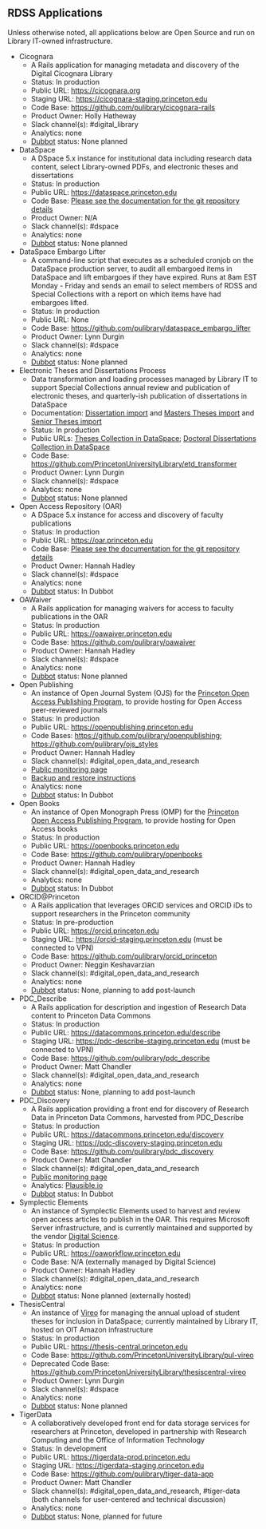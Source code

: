 ## RDSS Applications

Unless otherwise noted, all applications below are Open Source and run on Library IT-owned infrastructure.

- Cicognara
  - A Rails application for managing metadata and discovery of the Digital Cicognara Library
  - Status: In production
  - Public URL: https://cicognara.org
  - Staging URL: https://cicognara-staging.princeton.edu
  - Code Base: https://github.com/pulibrary/cicognara-rails
  - Product Owner: Holly Hatheway
  - Slack channel(s): #digital_library
  - Analytics: none
  - [Dubbot](https://princeton.dubbot.com) status: None planned
- DataSpace
  - A DSpace 5.x instance for institutional data including research data content, select Library-owned PDFs, and electronic theses and dissertations
  - Status: In production
  - Public URL: https://dataspace.princeton.edu
  - Code Base: [Please see the documentation for the git repository details](dataspace/git.md)
  - Product Owner: N/A
  - Slack channel(s): #dspace
  - Analytics: none
  - [Dubbot](https://princeton.dubbot.com) status: None planned
- DataSpace Embargo Lifter
  - A command-line script that executes as a scheduled cronjob on the DataSpace production server, to audit all embargoed items in DataSpace and lift embargoes if they have expired.  Runs at 8am EST Monday - Friday and sends an email to select members of RDSS and Special Collections with a report on which items have had embargoes lifted.
  - Status: In production
  - Public URL: None
  - Code Base: https://github.com/pulibrary/dataspace_embargo_lifter
  - Product Owner: Lynn Durgin
  - Slack channel(s): #dspace
  - Analytics: none
  - [Dubbot](https://princeton.dubbot.com) status: None planned
- Electronic Theses and Dissertations Process
  - Data transformation and loading processes managed by Library IT to support Special Collections annual review and publication of electronic theses, and quarterly-ish publication of dissertations in DataSpace
  - Documentation: [Dissertation import](https://github.com/PrincetonUniversityLibrary/etd_transformer/blob/main/docs/process-dissertations.md) and [Masters Theses import](https://github.com/PrincetonUniversityLibrary/etd_transformer/blob/main/docs/process-masters-theses.md) and [Senior Theses import](https://github.com/PrincetonUniversityLibrary/etd_transformer/blob/main/docs/process-theses.md)
  - Status: In production
  - Public URLs: [Theses Collection in DataSpace](https://dataspace.princeton.edu/handle/88435/dsp019c67wm88m); [Doctoral Dissertations Collection in DataSpace](https://dataspace.princeton.edu/handle/88435/dsp01td96k251d)
  - Code Base: https://github.com/PrincetonUniversityLibrary/etd_transformer
  - Product Owner: Lynn Durgin
  - Slack channel(s): #dspace
  - Analytics: none
  - [Dubbot](https://princeton.dubbot.com) status: None planned
- Open Access Repository (OAR)
  - A DSpace 5.x instance for access and discovery of faculty publications
  - Status: In production
  - Public URL: https://oar.princeton.edu
  - Code Base: [Please see the documentation for the git repository details](oar/git.md)
  - Product Owner: Hannah Hadley
  - Slack channel(s): #dspace
  - Analytics: none
  - [Dubbot](https://princeton.dubbot.com) status: In Dubbot
- OAWaiver
  - A Rails application for managing waivers for access to faculty publications in the OAR
  - Status: In production
  - Public URL: https://oawaiver.princeton.edu
  - Code Base: https://github.com/pulibrary/oawaiver
  - Product Owner: Hannah Hadley
  - Slack channel(s): #dspace
  - Analytics: none
  - [Dubbot](https://princeton.dubbot.com) status: None planned
- Open Publishing
  - An instance of Open Journal System (OJS) for the [Princeton Open Access Publishing Program](https://library.princeton.edu/services/open-access-publishing-program), to provide hosting for Open Access peer-reviewed journals
  - Status: In production
  - Public URL: https://openpublishing.princeton.edu
  - Code Bases: https://github.com/pulibrary/openpublishing; https://github.com/pulibrary/ojs_styles
  - Product Owner: Hannah Hadley
  - Slack channel(s): #digital_open_data_and_research
  - [Public monitoring page](https://0f636d4c-7961-4c35-aece-0e58925491bd.site.hbuptime.com/)
  - [Backup and restore instructions](ojs.md)
  - Analytics: none
  - [Dubbot](https://princeton.dubbot.com) status: In Dubbot
- Open Books
  - An instance of Open Monograph Press (OMP) for the [Princeton Open Access Publishing Program](https://library.princeton.edu/services/open-access-publishing-program), to provide hosting for Open Access books
  - Status: In production
  - Public URL: https://openbooks.princeton.edu
  - Code Base: https://github.com/pulibrary/openbooks
  - Product Owner: Hannah Hadley
  - Slack channel(s): #digital_open_data_and_research
  - Analytics: none
  - [Dubbot](https://princeton.dubbot.com) status: In Dubbot
- ORCID@Princeton
  - A Rails application that leverages ORCID services and ORCID iDs to support researchers in the Princeton community
  - Status: In pre-production
  - Public URL: https://orcid.princeton.edu
  - Staging URL: https://orcid-staging.princeton.edu (must be connected to VPN)
  - Code Base: https://github.com/pulibrary/orcid_princeton
  - Product Owner: Neggin Keshavarzian
  - Slack channel(s): #digital_open_data_and_research
  - Analytics: none
  - [Dubbot](https://princeton.dubbot.com) status: None, planning to add post-launch
- PDC_Describe
  - A Rails application for description and ingestion of Research Data content to Princeton Data Commons
  - Status: In production
  - Public URL: https://datacommons.princeton.edu/describe
  - Staging URL: https://pdc-describe-staging.princeton.edu (must be connected to VPN)
  - Code Base: https://github.com/pulibrary/pdc_describe
  - Product Owner: Matt Chandler
  - Slack channel(s): #digital_open_data_and_research
  - Analytics: none
  - [Dubbot](https://princeton.dubbot.com) status: None, planning to add post-launch
- PDC_Discovery
  - A Rails application providing a front end for discovery of Research Data in Princeton Data Commons, harvested from PDC_Describe
  - Status: In production
  - Public URL: https://datacommons.princeton.edu/discovery
  - Staging URL: https://pdc-discovery-staging.princeton.edu
  - Code Base: https://github.com/pulibrary/pdc_discovery
  - Product Owner: Matt Chandler
  - Slack channel(s): #digital_open_data_and_research
  - [Public monitoring page](https://d932489f-8a8c-4058-964b-df268f589f5a.site.hbuptime.com/)
  - Analytics: [Plausible.io](https://plausible.io/)
  - [Dubbot](https://princeton.dubbot.com) status: In Dubbot
- Symplectic Elements
  - An instance of Symplectic Elements used to harvest and review open access articles to publish in the OAR. This requires Microsoft Server infrastructure, and is currently maintained and supported by the vendor [Digital Science](https://www.digital-science.com/).
  - Status: In production
  - Public URL: https://oaworkflow.princeton.edu
  - Code Base: N/A (externally managed by Digital Science)
  - Product Owner: Hannah Hadley
  - Slack channel(s): #digital_open_data_and_research
  - Analytics: none
  - [Dubbot](https://princeton.dubbot.com) status: None planned (externally hosted)
- ThesisCentral
  - An instance of [Vireo](https://github.com/TexasDigitalLibrary/Vireo) for managing the annual upload of student theses for inclusion in DataSpace; currently maintained by Library IT, hosted on OIT Amazon infrastructure
  - Status: In production
  - Public URL: https://thesis-central.princeton.edu
  - Code Base: https://github.com/PrincetonUniversityLibrary/pul-vireo
  - Deprecated Code Base: https://github.com/PrincetonUniversityLibrary/thesiscentral-vireo
  - Product Owner: Lynn Durgin
  - Slack channel(s): #dspace
  - Analytics: none
  - [Dubbot](https://princeton.dubbot.com) status: None planned
- TigerData
  - A collaboratively developed front end for data storage services for researchers at Princeton, developed in partnership with Research Computing and the Office of Information Technology
  - Status: In development
  - Public URL: https://tigerdata-prod.princeton.edu
  - Staging URL: https://tigerdata-staging.princeton.edu
  - Code Base: https://github.com/pulibrary/tiger-data-app
  - Product Owner: Matt Chandler
  - Slack channel(s): #digital_open_data_and_research, #tiger-data (both channels for user-centered and technical discussion)
  - Analytics: none
  - [Dubbot](https://princeton.dubbot.com) status: None, planned for future
